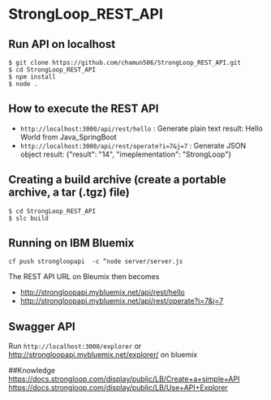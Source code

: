 # StrongLoop_REST_API 

## Run API on localhost
```
$ git clone https://github.com/chamun506/StrongLoop_REST_API.git
$ cd StrongLoop_REST_API
$ npm install
$ node .
```

## How to execute the REST API 
- `http://localhost:3000/api/rest/hello` : Generate plain text result: Hello World from Java_SpringBoot
- `http://localhost:3000/api/rest/operate?i=7&j=7` : Generate JSON object result: {"result": "14", "imeplementation": "StrongLoop"}

## Creating a build archive (create a portable archive, a tar (.tgz) file)
```
$ cd StrongLoop_REST_API
$ slc build
```

## Running on IBM Bluemix
`cf push strongloopapi  -c “node server/server.js`

The REST API URL on Bleumix then becomes 
- http://strongloopapi.mybluemix.net/api/rest/hello
- http://strongloopapi.mybluemix.net/api/rest/operate?i=7&j=7

## Swagger API
Run `http://localhost:3000/explorer` 
or http://strongloopapi.mybluemix.net/explorer/ on bluemix

##Knowledge
https://docs.strongloop.com/display/public/LB/Create+a+simple+API
https://docs.strongloop.com/display/public/LB/Use+API+Explorer


